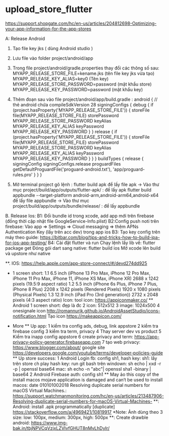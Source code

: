 # upload_store_flutter

https://support.shopgate.com/hc/en-us/articles/204812698-Optimizing-your-app-information-for-the-app-stores

A: Release Android

1. Tạo file key jks ( dùng Android studio )
2. Lưu file vào folder project/android/app
3. Trong file project/android/gradle.properties thay đổi các thông số sau:
MYAPP_RELEASE_STORE_FILE=kename.jks (tên file key jks vừa tạo)
MYAPP_RELEASE_KEY_ALIAS=key0 (Tên key)
MYAPP_RELEASE_STORE_PASSWORD=password	(mật khẩu store)
MYAPP_RELEASE_KEY_PASSWORD=password  (mật khẩu key)
 
4. Thêm đoạn sau vào file project/android/app/build.gradle :
android { // thẻ android chứa compileSdkVersion 28
    signingConfigs {
       debug {
           if (project.hasProperty('MYAPP_RELEASE_STORE_FILE')) {
               storeFile file(MYAPP_RELEASE_STORE_FILE)
               storePassword MYAPP_RELEASE_STORE_PASSWORD
               keyAlias MYAPP_RELEASE_KEY_ALIAS
               keyPassword MYAPP_RELEASE_KEY_PASSWORD
           }
       }
       release {
           if (project.hasProperty('MYAPP_RELEASE_STORE_FILE')) {
               storeFile file(MYAPP_RELEASE_STORE_FILE)
               storePassword MYAPP_RELEASE_STORE_PASSWORD
               keyAlias MYAPP_RELEASE_KEY_ALIAS
               keyPassword MYAPP_RELEASE_KEY_PASSWORD
           }
       }
   }
   buildTypes {
       release {
           signingConfig signingConfigs.release
           proguardFiles getDefaultProguardFile('proguard-android.txt'), 'app/proguard-rules.pro'
       }
   }
}
5. Mở terminal project gõ lệnh : flutter build apk để lấy file apk -> Vào thư mục project/build/app/outputs/flutter-apk/ : để lấy apk flutter build appbundle --target-platform android-arm,android-arm64,android-x64 để lấy file appbundle -> Vào thư mục project/build/app/outputs/bundle/release/ : để lấy appbundle

B. Release Ios:
B1: Đổi bundle id trong xcode, add app mới trên firebase (đồng thời cập nhật file GoogleService-Info.plist)
B2:Config push noti trên firebase: Vào app => Settings => Cloud messaging => thêm APNs Authentication Key (lấy trên acc dev) trong app ios
B3: Tạo key config trên máy theo guide: https://bitbar.com/blog/tips-and-tricks-how-to-build-ipa-for-ios-app-testing/
B4: Cài đặt flutter và run
Chạy lệnh lấy lib về: flutter package get Đóng gói dart sang native: flutter build ios Mở xcode lên build và upstore như native

**. IOS:
https://help.apple.com/app-store-connect/#/devd274dd925
- 1 screen short: 
  1.1 6.5 inch (iPhone 13 Pro Max, iPhone 12 Pro Max, iPhone 11 Pro Max, iPhone 11, iPhone XS Max, iPhone XR)
               2688 x 1242 pixels (19.5:9 aspect ratio)
  1.2 5.5 inch (iPhone 6s Plus, iPhone 7 Plus, iPhone 8 Plus) 
              2208 x 1242 pixels (Rendered Pixels)
              1920 x 1080 pixels (Physical Pixels)
  1.3 12.9 inch (iPad Pro (3rd generation)) 
              2732 x 2048 pixels (4:3 aspect ratio)
Icon: tool icon: https://appiconmaker.co/
** Android
1 screen short: đẹp là đc
2 icon: 512x512
3 image: 1024x500
4 onesignale icon http://romannurik.github.io/AndroidAssetStudio/icons-notification.html
Tạo icon https://makeappicon.com/
* More
** Up app:
1 kiểm tra config ads, debug, link appstore
2 kiểm tra firebase config
3 kiểm tra term, privacy
4 Thay server dev vs product
5 Kiểm tra inapp config appstore
6 create privacy and term: https://app-privacy-policy-generator.firebaseapp.com
7 tạo web privacy:
https://www.blogger.com/about/
google site
https://developers.google.com/youtube/terms/developer-policies-guide
** Up store success:
1 Android Login fb: config sh1, hash key:
sh1: lấy trên store ch play
hash key: run git bash trên windown: sh echo <sh1> | xxd -r -p | openssl base64
mac: sh echo -n "abc"| openssl sha1 -binary | base64
2 Android Firebase auth: config sh1
** May ảo
this copy of the install macos mojave application is damaged and can‘t be used to install macos: date 010101002018
Resolving duplicate serial numbers for macOS Virtual Machines.: https://support.watchmanmonitoring.com/hc/en-us/articles/213487906-Resolving-duplicate-serial-numbers-for-macOS-Virtual-Machines-
**: Android: install .apk programmatically [duplicate]
https://stackoverflow.com/a/4969421/10819917
*Note: Ảnh dùng theo 3 size: low: 100px, medium: 300px, high: 500px
**: Create drawble android:
https://www.img-bak.in/tbjNPVCqVzjxLZVIvfGHUT8nMvLhDyIr/
